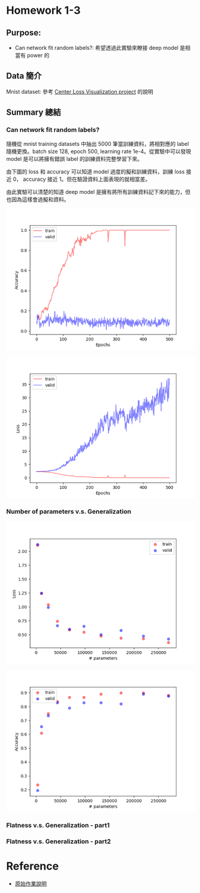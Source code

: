 # Homework 1-3

## Purpose: 

* Can network fit random labels?: 希望透過此實驗來瞭接 deep model 是相當有 power 的

## Data 簡介

Mnist dataset: 參考 [Center Loss Visualization project](https://github.com/machineCYC/SideProjects/tree/master/01-CenterLossVisualization) 的說明

## Summary 總結

### Can network fit random labels?

隨機從 mnist training datasets 中抽出 5000 筆當訓練資料，將相對應的 label 隨機更換。batch size 128, epoch 500, learning rate 1e-4。從實驗中可以發現 model 是可以將擁有錯誤 label 的訓練資料完整學習下來。

由下圖的 loss 和 accuracy 可以知道 model 過度的擬和訓練資料，訓練 loss 接近 0， accuracy 接近 1。但在驗證資料上面表現的就相當差。

由此實驗可以清楚的知道 deep model 是擁有將所有訓練資料記下來的能力，但也因為這樣會過擬和資料。

![](image/Random_label_accuracy.png)

![](image/Random_label_loss.png)

### Number of parameters v.s. Generalization

![](image/Nbr_para_gen_loss.png)

![](image/Nbr_para_gen_accuracy.png)

### Flatness v.s. Generalization - part1

### Flatness v.s. Generalization - part2

# Reference

* [原始作業說明](https://docs.google.com/presentation/d/18swR-wgvVWwiOds1cUrBbouAfd3YBRUC6RLUMoiUrns/edit#slide=id.p3)